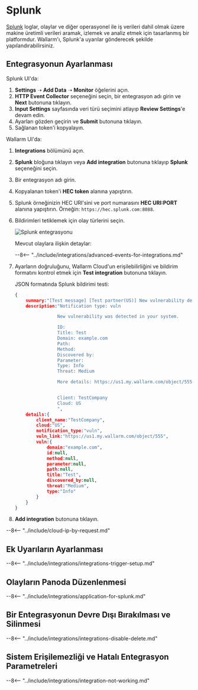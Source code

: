 [splunk-dashboard-by-wallarm-img]: ../../../images/user-guides/settings/integrations/splunk-dashboard-by-wallarm.png

#   Splunk

[Splunk](https://www.splunk.com/) loglar, olaylar ve diğer operasyonel ile iş verileri dahil olmak üzere makine üretimli verileri aramak, izlemek ve analiz etmek için tasarlanmış bir platformdur. Wallarm'ı, Splunk'a uyarılar gönderecek şekilde yapılandırabilirsiniz.

##  Entegrasyonun Ayarlanması

Splunk UI'da:

1. **Settings** ➝ **Add Data** ➝ **Monitor** öğelerini açın.
2. **HTTP Event Collector** seçeneğini seçin, bir entegrasyon adı girin ve **Next** butonuna tıklayın.
3. **Input Settings** sayfasında veri türü seçimini atlayıp **Review Settings**'e devam edin.
4. Ayarları gözden geçirin ve **Submit** butonuna tıklayın.
5. Sağlanan token'i kopyalayın.

Wallarm UI'da:

1. **Integrations** bölümünü açın.
1. **Splunk** bloğuna tıklayın veya **Add integration** butonuna tıklayıp **Splunk** seçeneğini seçin.
1. Bir entegrasyon adı girin.
1. Kopyalanan token'i **HEC token** alanına yapıştırın.
1. Splunk örneğinizin HEC URI'sini ve port numarasını **HEC URI:PORT** alanına yapıştırın. Örneğin: `https://hec.splunk.com:8088`.
1. Bildirimleri tetiklemek için olay türlerini seçin.

    ![Splunk entegrasyonu](../../../images/user-guides/settings/integrations/add-splunk-integration.png)

    Mevcut olaylara ilişkin detaylar:

    --8<-- "../include/integrations/advanced-events-for-integrations.md"

1. Ayarların doğruluğunu, Wallarm Cloud'un erişilebilirliğini ve bildirim formatını kontrol etmek için **Test integration** butonuna tıklayın.

    JSON formatında Splunk bildirimi testi:

    ```json
    {
        summary:"[Test message] [Test partner(US)] New vulnerability detected",
        description:"Notification type: vuln

                    New vulnerability was detected in your system.

                    ID: 
                    Title: Test
                    Domain: example.com
                    Path: 
                    Method: 
                    Discovered by: 
                    Parameter: 
                    Type: Info
                    Threat: Medium

                    More details: https://us1.my.wallarm.com/object/555


                    Client: TestCompany
                    Cloud: US
                    ",
        details:{
            client_name:"TestCompany",
            cloud:"US",
            notification_type:"vuln",
            vuln_link:"https://us1.my.wallarm.com/object/555",
            vuln:{
                domain:"example.com",
                id:null,
                method:null,
                parameter:null,
                path:null,
                title:"Test",
                discovered_by:null,
                threat:"Medium",
                type:"Info"
            }
        }
    }
    ```

1. **Add integration** butonuna tıklayın.

--8<-- "../include/cloud-ip-by-request.md"

## Ek Uyarıların Ayarlanması

--8<-- "../include/integrations/integrations-trigger-setup.md"

## Olayların Panoda Düzenlenmesi

--8<-- "../include/integrations/application-for-splunk.md"

## Bir Entegrasyonun Devre Dışı Bırakılması ve Silinmesi

--8<-- "../include/integrations/integrations-disable-delete.md"

## Sistem Erişilemezliği ve Hatalı Entegrasyon Parametreleri

--8<-- "../include/integrations/integration-not-working.md"